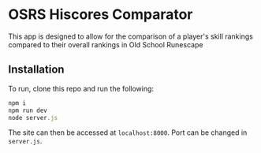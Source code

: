# OSRS Hiscores Comparator 

This app is designed to allow for the comparison of a player's skill rankings compared to their overall rankings in Old School Runescape

## Installation
To run, clone this repo and run the following:

```javascript
npm i
npm run dev
node server.js
```

The site can then be accessed at `localhost:8000`. Port can be changed in `server.js`.
